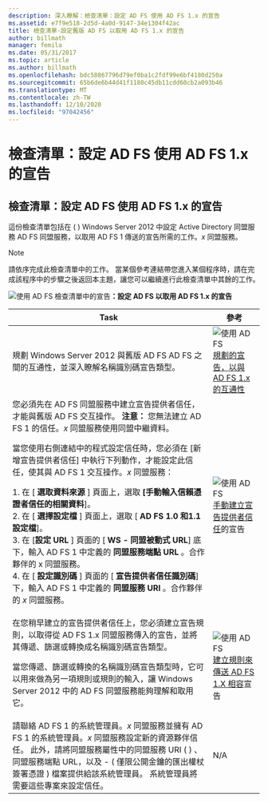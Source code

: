 ```yaml
---
description: 深入瞭解：檢查清單：設定 AD FS 使用 AD FS 1.x 的宣告
ms.assetid: e7f9e518-2d5d-4a0d-9147-34e1304f42ac
title: 檢查清單-設定舊版 AD FS 以取用 AD FS 1.x 的宣告
author: billmath
manager: femila
ms.date: 05/31/2017
ms.topic: article
ms.author: billmath
ms.openlocfilehash: bdc58867796d79ef0ba1c2fdf99e6bf4180d250a
ms.sourcegitcommit: 65b6de6b44d41f1180c45db11cdd60cb2a093b46
ms.translationtype: MT
ms.contentlocale: zh-TW
ms.lasthandoff: 12/10/2020
ms.locfileid: "97042456"
---
```

# <a name="checklist-configuring-ad-fs--to-consume-claims-from-ad-fs-1x"></a>檢查清單：設定 AD FS 使用 AD FS 1.x 的宣告


## <a name="checklist-configuring-ad-fs-to-consume-claims-from-ad-fs-1x"></a>檢查清單：設定 AD FS 使用 AD FS 1.x 的宣告
這份檢查清單包括在 \( \) Windows Server 2012 中設定 Active Directory 同盟服務 AD FS 同盟服務，以取用 AD FS 1 傳送的宣告所需的工作。*x* 同盟服務。

> [!NOTE]
> 請依序完成此檢查清單中的工作。 當某個參考連結帶您進入某個程序時，請在完成該程序中的步驟之後返回本主題，讓您可以繼續進行此檢查清單中其餘的工作。

![使用 AD FS 檢查清單中的宣告](media/2b05dce3-938f-4168-9b8f-1f4398cbdb9b.gif)**：設定 AD FS 以取用 AD FS 1.x 的宣告**

|Task|參考|
|--------|-------------|
|規劃 Windows Server 2012 與舊版 AD FS AD FS 之間的互通性，並深入瞭解名稱識別碼宣告類型。|![使用 AD FS](media/faa393df-4856-4431-9eda-4f4e5be72a90.gif)[規劃的宣告，以與 AD FS 1.x 的互通性](/previous-versions/windows/it-pro/windows-server-2012-R2-and-2012/ff678040(v=ws.11))|
| 您必須先在 AD FS 同盟服務中建立宣告提供者信任，才能與舊版 AD FS 交互操作。 **注意：** 您無法建立 AD FS 1 的信任。*x* 同盟服務使用同盟中繼資料。<p>當您使用右側連結中的程式設定信任時，您必須在 [新增宣告提供者信任] 中執行下列動作，才能設定此信任，使其與 AD FS 1 交互操作。*x* 同盟服務：<p>1. 在 [ **選取資料來源** ] 頁面上，選取 **[手動輸入信賴憑證者信任的相關資料**]。<br />2. 在 [ **選擇設定檔** ] 頁面上，選取 [ **AD FS 1.0 和1.1 設定檔**]。<br />3. 在 [**設定 URL** ] 頁面的 [ **WS \- 同盟被動式 URL**] 底下，輸入 AD FS 1 中定義的 **同盟服務端點 URL** 。合作夥伴的 x 同盟服務。<br />4. 在 [ **設定識別碼** ] 頁面的 [ **宣告提供者信任識別碼**] 下，輸入 AD FS 1 中定義的 **同盟服務 URI** 。合作夥伴的 *x* 同盟服務。|![使用 AD FS](media/faa393df-4856-4431-9eda-4f4e5be72a90.gif)[手動建立宣告提供者信任](../../ad-fs/operations/Create-a-Claims-Provider-Trust.md)的宣告|
| 在您稍早建立的宣告提供者信任上，您必須建立宣告規則，以取得從 AD FS 1.x 同盟服務傳入的宣告，並將其傳遞、篩選或轉換成名稱識別碼宣告類型。<p>當您傳遞、篩選或轉換的名稱識別碼宣告類型時，它可以用來做為另一項規則或規則的輸入，讓 Windows Server 2012 中的 AD FS 同盟服務能夠理解和取用它。|![使用 AD FS](media/faa393df-4856-4431-9eda-4f4e5be72a90.gif)[建立規則來傳送 AD FS 1.X 相容](../../ad-fs/operations/Create-a-Rule-to-Send-an-AD-FS-1x-Compatible-Claim.md)宣告|
| 請聯絡 AD FS 1 的系統管理員。*x* 同盟服務並擁有 AD FS 1 的系統管理員。*x* 同盟服務設定新的資源夥伴信任。 此外，請將同盟服務屬性中的同盟服務 URI \( \) 、同盟服務端點 URL，以及 \- \( 僅限公開金鑰的匯出權杖簽署憑證 \) 檔案提供給該系統管理員。 系統管理員將需要這些專案來設定信任。|N\/A|
